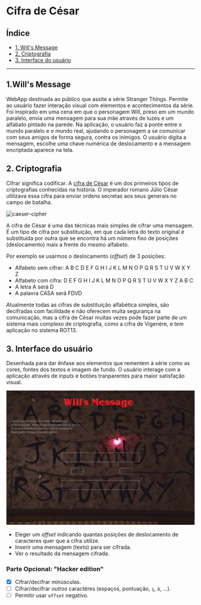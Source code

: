 # Cifra de César

## Índice

* [1. Will's Message](#1-wills-message)
* [2. Criptografia](#2-criptografia)
* [3. Interface do usuário](#3-interface-do-usuario)


***

## 1.Will's Message

WebApp destinada ao público que assite a série Stranger Things. Permite ao usuário fazer interação visual com elementos e acontecimentos da série. Foi inspirado em uma cena em que o personagem Will, preso em um mundo paralelo, envia uma mensagem para sua mãe através de luzes e um alfabato pintado na parede. Na aplicação, o usuário faz a ponte entre o mundo paralelo e o mundo real, ajudando o personagem a se comunicar com seus amigos de forma segura, contra os inimigos. O usuário digita a mensagem, escolhe uma chave numérica de deslocamento e a mensagem encriptada aparece na tela.


## 2. Criptografia 

Cifrar significa codificar. A [cifra de
César](https://pt.wikipedia.org/wiki/Cifra_de_C%C3%A9sar) é um dos primeiros
tipos de criptografias conhecidas na história. O imperador romano Júlio César
utilizava essa cifra para enviar ordens secretas aos seus generais no campo de
batalha.

![caeser-cipher](https://user-images.githubusercontent.com/11894994/60990999-07ffdb00-a320-11e9-87d0-b7c291bc4cd1.png)

A cifra de César é uma das técnicas mais simples de cifrar uma mensagem. É um
tipo de cifra por substituição, em que cada letra do texto original é
substituida por outra que se encontra há um número fixo de posições
(deslocamento) mais a frente do mesmo alfabeto.

Por exemplo se usarmos o deslocamento (_offset_) de 3 posições:

* Alfabeto sem cifrar: A B C D E F G H I J K L M N O P Q R S T U V W X Y Z
* Alfabeto com cifra:  D E F G H I J K L M N O P Q R S T U V W X Y Z A B C
* A letra A será D
* A palavra CASA será FDVD

Atualmente todas as cifras de substituição alfabética simples, são decifradas
com facilidade e não oferecem muita segurança na comunicação, mas a cifra de César
muitas vezes pode fazer parte de um sistema mais complexo de criptografia, como
a cifra de Vigenère, e tem aplicação no sistema ROT13.

## 3. Interface do usuário

Desenhada para dar ênfase aos elementos que rementem à série como as cores, fontes dos textos e imagem de fundo.
O usuário interage com a aplicação através de inputs e botões tranparentes para maior satisfação visual.

![layout](https://github.com/sabrinaaraujo-ds/SAP006-cipher/blob/main/Desktop%20-%201prototipo.png)

* Eleger um _offset_ indicando quantas posições de deslocamento de caracteres
  quer que a cifra utilize.
* Inserir uma mensagem (texto) para ser cifrada.
* Ver o resultado da mensagem cifrada.


### Parte Opcional: "Hacker edition"

* [x] Cifrar/decifrar minúsculas.
* [ ] Cifrar/decifrar _outros_ caractéres (espaços, pontuação, `ç`, `á`, ...).
* [ ] Permitir usar `offset` negativo.

